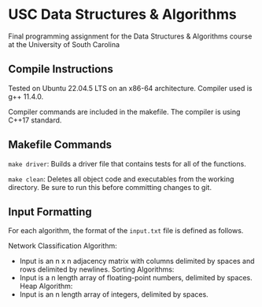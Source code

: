 # USC Data Structures & Algorithms
Final programming assignment for the Data Structures &amp; Algorithms course at the University of South Carolina

## Compile Instructions

Tested on Ubuntu 22.04.5 LTS on an x86-64 architecture. Compiler used is g++ 11.4.0.

Compiler commands are included in the makefile. The compiler is using C++17 standard.

## Makefile Commands

`make driver`: Builds a driver file that contains tests for all of the functions.

`make clean`: Deletes all object code and executables from the working directory. Be sure to run this before committing changes to git.

## Input Formatting

For each algorithm, the format of the `input.txt` file is defined as follows.

Network Classification Algorithm:
- Input is an n x n adjacency matrix with columns delimited by spaces and rows delimited by newlines.
Sorting Algorithms:
- Input is a n length array of floating-point numbers, delimited by spaces.
Heap Algorithm:
- Input is an n length array of integers, delimited by spaces.

